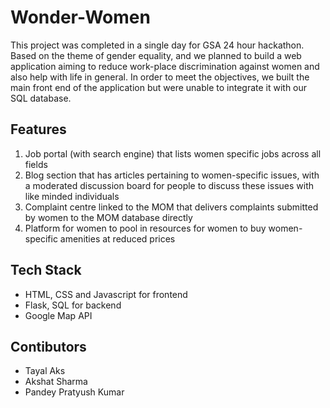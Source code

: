# Wonder-Women
This project was completed in a single day for GSA 24 hour hackathon. Based on the theme of gender equality, and we planned to build a web application aiming to reduce work-place discrimination against women and also help with life in general. In order to meet the objectives, we built the main front end of the application but were unable to integrate it with our SQL database.

## Features

1. Job portal (with search engine) that lists women specific jobs across all fields
2. Blog section that has articles pertaining to women-specific issues, with a moderated discussion board for people to discuss these issues with like minded individuals
3. Complaint centre linked to the MOM that delivers complaints submitted by women to the MOM database directly
4. Platform for women to pool in resources for women to buy women-specific amenities at reduced prices

## Tech Stack

* HTML, CSS and Javascript for frontend
* Flask, SQL for backend
* Google Map API

## Contibutors
* Tayal Aks
* Akshat Sharma
* Pandey Pratyush Kumar

